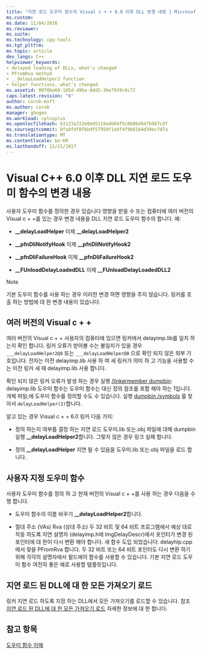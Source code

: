 ```yaml
---
title: "지연 로드 도우미 함수의 Visual c + + 6.0 이후 DLL 변경 내용 | Microsoft Docs"
ms.custom: 
ms.date: 11/04/2016
ms.reviewer: 
ms.suite: 
ms.technology: cpp-tools
ms.tgt_pltfrm: 
ms.topic: article
dev_langs: C++
helpviewer_keywords:
- delayed loading of DLLs, what's changed
- PFromRva method
- __delayLoadHelper2 function
- helper functions, what's changed
ms.assetid: 99f0be69-105d-49ba-8dd5-3be7939c0c72
caps.latest.revision: "6"
author: corob-msft
ms.author: corob
manager: ghogen
ms.workload: cplusplus
ms.openlocfilehash: b3123a722e0e95119a4b04f5c060bd947b987cdf
ms.sourcegitcommit: 8fa8fdf0fbb4f57950f1e8f4f9b81b4d39ec7d7a
ms.translationtype: MT
ms.contentlocale: ko-KR
ms.lasthandoff: 12/21/2017
---
```

# <a name="changes-in-the-dll-delayed-loading-helper-function-since-visual-c-60"></a>Visual C++ 6.0 이후 DLL 지연 로드 도우미 함수의 변경 내용
사용자 도우미 함수를 정의한 경우 있습니다 영향을 받을 수 또는 컴퓨터에 여러 버전의 Visual c + +를 있는 경우 변경 내용을 DLL 지연 로드 도우미 함수의 합니다. 예:  
  
-   **__delayLoadHelper** 이제 **__delayLoadHelper2**  
  
-   **__pfnDliNotifyHook** 이제 **__pfnDliNotifyHook2**  
  
-   **__pfnDliFailureHook** 이제 **__pfnDliFailureHook2**  
  
-   **__FUnloadDelayLoadedDLL** 이제 **__FUnloadDelayLoadedDLL2**  
  
> [!NOTE]
>  기본 도우미 함수를 사용 하는 경우 이러한 변경 하면 영향을 주지 않습니다. 링커를 호출 하는 방법에 대 한 변경 내용이 있습니다.  
  
## <a name="multiple-versions-of-visual-c"></a>여러 버전의 Visual c + +  
 여러 버전의 Visual c + + 사용자의 컴퓨터에 있으면 링커에서 delayimp.lib를 일치 하는지 확인 합니다. 링커 오류가 받아볼 수는 불일치가 있을 경우 `___delayLoadHelper2@8` 또는 `___delayLoadHelper@8` 으로 확인 되지 않은 외부 기호입니다. 전자는 이전 delayimp.lib 사용 하 여 새 링커가 의미 하 고 기능을 사용할 수는 이전 링커 새 때 delayimp.lib 사용 합니다.  
  
 확인 되지 않은 링커 오류가 발생 하는 경우 실행 [/linkermember dumpbin](../../build/reference/linkermember.md): delayimp.lib 도우미 함수는 도우미 함수는 대신 정의 참조를 포함 해야 하는 1입니다. 개체 파일;에 도우미 함수를 정의할 수도 수 있습니다. 실행 [dumpbin /symbols](../../build/reference/symbols.md) 를 찾아서 `delayLoadHelper(2)`합니다.  
  
 알고 있는 경우 Visual c + + 6.0 링커 다음 가지:  
  
-   정의 하는지 여부를 결정 하는 지연 로드 도우미.lib 또는.obj 파일에 대해 dumpbin 실행 **__delayLoadHelper2**합니다. 그렇지 않은 경우 링크 실패 합니다.  
  
-   정의 **__delayLoadHelper** 지연 될 수 있음을 도우미.lib 또는.obj 파일을 로드 합니다.  
  
## <a name="user-defined-helper-function"></a>사용자 지정 도우미 함수  
 사용자 도우미 함수를 정의 하 고 현재 버전의 Visual c + +를 사용 하는 경우 다음을 수행 합니다.  
  
-   도우미 함수의 이름 바꾸기 **__delayLoadHelper2**합니다.  
  
-   절대 주소 (VAs) Rva (상대 주소) 두 32 비트 및 64 비트 프로그램에서 예상 대로 작동 하도록 지연 설명자 (delayimp.h에 ImgDelayDescr)에서 포인터가 변경 된 포인터에 대 한이 다시 변환 해야 합니다. 새 함수 도입 되었습니다: delayhlp.cpp에서 찾을 PFromRva 합니다. 두 32 비트 또는 64 비트 포인터도 다시 변환 하기 위해 각각의 설명자에서 필드에이 함수를 사용할 수 있습니다. 기본 지연 로드 도우미 함수 여전히 좋은 예로 사용할 템플릿입니다.  
  
## <a name="load-all-imports-for-a-delay-loaded-dll"></a>지연 로드 된 DLL에 대 한 모든 가져오기 로드  
 링커 지연 로드 하도록 지정 하는 DLL에서 모든 가져오기를 로드할 수 있습니다. 참조 [지연 로드 된 DLL에 대 한 모든 가져오기 로드](../../build/reference/loading-all-imports-for-a-delay-loaded-dll.md) 자세한 정보에 대 한 합니다.  
  
## <a name="see-also"></a>참고 항목  
 [도우미 함수 이해](understanding-the-helper-function.md)